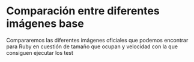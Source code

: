 # Comparación entre diferentes imágenes base

Compararemos las diferentes imágenes oficiales que podemos encontrar para Ruby en cuestión de tamaño que ocupan y velocidad con la que consiguen ejecutar los test
